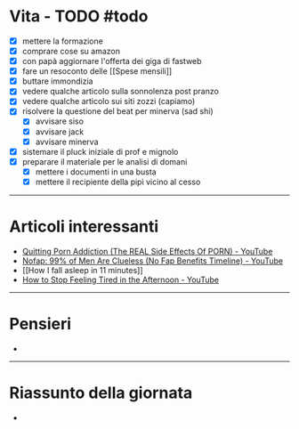 # Vita - TODO #todo 
- [x] mettere la formazione
- [x] comprare cose su amazon
- [x] con papà aggiornare l'offerta dei giga di fastweb
- [x] fare un resoconto delle [[Spese mensili]]
- [x] buttare immondizia
- [x] vedere qualche articolo sulla sonnolenza post pranzo
- [x] vedere qualche articolo sui siti zozzi (capiamo)
- [x] risolvere la questione del beat per minerva (sad shi)
    - [x] avvisare siso
    - [x] avvisare jack
    - [x] avvisare minerva
- [x] sistemare il pluck iniziale di prof e mignolo
- [x] preparare il materiale per le analisi di domani 
    - [x] mettere i documenti in una busta
    - [x] mettere il recipiente della pipì vicino al cesso

---

# Articoli interessanti
- [Quitting Porn Addiction (The REAL Side Effects Of PORN) - YouTube](https://www.youtube.com/watch?v=UDs6fZJ4K1w)
- [Nofap: 99% of Men Are Clueless (No Fap Benefits Timeline) - YouTube](https://www.youtube.com/watch?v=AzetPwGZpJM)
-  [[How I fall asleep in 11 minutes]]
- [How to Stop Feeling Tired in the Afternoon - YouTube](https://www.youtube.com/watch?v=wu95JPidByY)

---

# Pensieri
- 

---

# Riassunto della giornata
- 